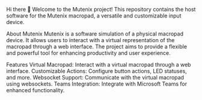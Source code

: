 Hi there 👋
Welcome to the Mutenix project! This repository contains the host software for the Mutenix macropad, a versatile and customizable input device.

About Mutenix
Mutenix is a software simulation of a physical macropad device. It allows users to interact with a virtual representation of the macropad through a web interface. The project aims to provide a flexible and powerful tool for enhancing productivity and user experience.

Features
Virtual Macropad: Interact with a virtual macropad through a web interface.
Customizable Actions: Configure button actions, LED statuses, and more.
Websocket Support: Communicate with the virtual macropad using websockets.
Teams Integration: Integrate with Microsoft Teams for enhanced functionality.
